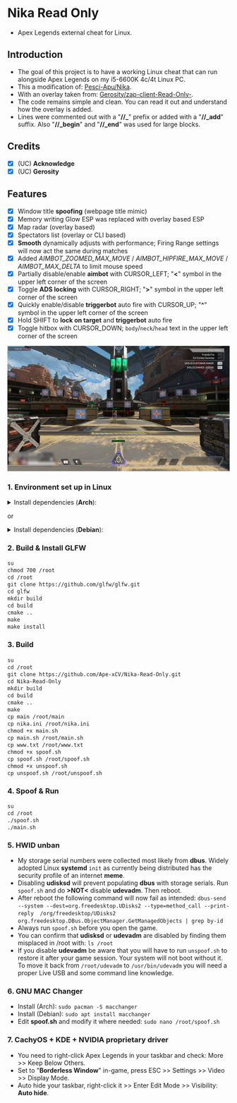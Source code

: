 # Nika Read Only

- Apex Legends external cheat for Linux.

## Introduction

- The goal of this project is to have a working Linux cheat that can run alongside Apex Legends on my i5-6600K 4c/4t Linux PC.
- This a modification of: [Pesci-Apu/Nika](https://github.com/Pesci-Apu/Nika).
- With an overlay taken from: [Gerosity/zap-client-Read-Only-](https://github.com/Gerosity/zap-client-Read-Only-).
- The code remains simple and clean. You can read it out and understand how the overlay is added.
- Lines were commented out with a "**//_**" prefix or added with a "**//_add**" suffix. Also "**//_begin**" and "**//_end**" was used for large blocks.

## Credits

- [x] (UC) **Acknowledge**
- [x] (UC) **Gerosity**

## Features

* [x] Window title **spoofing** (webpage title mimic)
* [x] Memory writing Glow ESP was replaced with overlay based ESP
* [x] Map radar (overlay based)
* [x] Spectators list (overlay or CLI based)
* [x] **Smooth** dynamically adjusts with performance; Firing Range settings will now act the same during matches
* [x] Added _AIMBOT_ZOOMED_MAX_MOVE_ / _AIMBOT_HIPFIRE_MAX_MOVE_ / _AIMBOT_MAX_DELTA_ to limit mouse speed
* [x] Partially disable/enable **aimbot** with CURSOR_LEFT; "**<**" symbol in the upper left corner of the screen
* [x] Toggle **ADS locking** with CURSOR_RIGHT; "**>**" symbol in the upper left corner of the screen
* [x] Quickly enable/disable **triggerbot** auto fire with CURSOR_UP; "**^**" symbol in the upper left corner of the screen
* [x] Hold SHIFT to **lock on target** and **triggerbot** auto fire
* [x] Toggle hitbox with CURSOR_DOWN; `body`/`neck`/`head` text in the upper left corner of the screen

![Screenshot.jpg](Screenshot.jpg)

### 1. Environment set up in Linux

<details>
<summary>Install dependencies (<b>Arch</b>):</summary>

    sudo pacman -Sy libudev0 cmake xorg-server git base-devel libx11 libxtst
</details>

or

<details>
<summary>Install dependencies (<b>Debian</b>):</summary>

    sudo apt-get install -y libudev-dev
    sudo apt install cmake xorg-dev libglu1-mesa-dev libxrandr-dev libxinerama-dev libxcursor-dev libxi-dev
    sudo apt install -y libudev-dev libglu1-mesa-dev libxkbcommon-dev libwayland-dev git cmake g++ gcc libinput-dev libsoil-dev
    sudo apt-get install build-essential
    sudo apt-get install libx11-dev
    sudo apt-get install libxtst-dev
</details>

### 2. Build & Install GLFW

``` shell
su
chmod 700 /root
cd /root
git clone https://github.com/glfw/glfw.git
cd glfw
mkdir build
cd build
cmake ..
make
make install
```

### 3. Build

``` shell
su
cd /root
git clone https://github.com/Ape-xCV/Nika-Read-Only.git
cd Nika-Read-Only
mkdir build
cd build
cmake ..
make
cp main /root/main
cp nika.ini /root/nika.ini
chmod +x main.sh
cp main.sh /root/main.sh
cp www.txt /root/www.txt
chmod +x spoof.sh
cp spoof.sh /root/spoof.sh
chmod +x unspoof.sh
cp unspoof.sh /root/unspoof.sh
```

### 4. Spoof & Run

``` shell
su
cd /root
./spoof.sh
./main.sh
```

### 5. HWID unban

- My storage serial numbers were collected most likely from **dbus**. Widely adopted Linux **systemd** `init` as currently being distributed has the security profile of an internet **meme**.
- Disabling **udisksd** will prevent populating **dbus** with storage serials. Run `spoof.sh` and do **>NOT<** disable **udevadm**. Then reboot.
- After reboot the following command will now fail as intended: `dbus-send --system --dest=org.freedesktop.UDisks2 --type=method_call --print-reply  /org/freedesktop/UDisks2 org.freedesktop.DBus.ObjectManager.GetManagedObjects | grep by-id`
- Always run `spoof.sh` before you open the game.
- You can confirm that **udisksd** or **udevadm** are disabled by finding them misplaced in /root with: `ls /root`
- If you disable **udevadm** be aware that you will have to run `unspoof.sh` to restore it after your game session. Your system will not boot without it. To move it back from `/root/udevadm` to `/usr/bin/udevadm` you will need a proper Live USB and some command line knowledge.

### 6. GNU MAC Changer

- Install (Arch): `sudo pacman -S macchanger`
- Install (Debian): `sudo apt install macchanger`
- Edit **spoof.sh** and modify it where needed: `sudo nano /root/spoof.sh`

### 7. CachyOS + KDE + NVIDIA proprietary driver

- You need to right-click Apex Legends in your taskbar and check: More >> Keep Below Others.
- Set to "**Borderless Window**" in-game, press ESC >> Settings >> Video >> Display Mode.
- Auto hide your taskbar, right-click it >> Enter Edit Mode >> Visibility: **Auto hide**.
